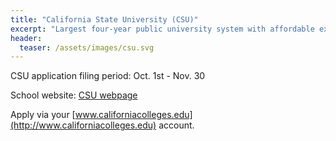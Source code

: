 ```yaml
---
title: "California State University (CSU)"
excerpt: "Largest four-year public university system with affordable expanses"
header:
  teaser: /assets/images/csu.svg
---
```


CSU application filing period:  Oct. 1st - Nov. 30

School website: [CSU webpage](https://www.calstate.edu/)

Apply via your [www.californiacolleges.edu](http://www.californiacolleges.edu) account.
